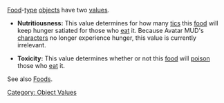 [Food](:Category:_Foods.md "wikilink")-[type](:Category:_Object_Types.md "wikilink")
[objects](:Category:_Objects.md "wikilink") have two
[values](:Category:_Object_Values.md "wikilink").

-   **Nutritiousness:** This value determines for how many
    [tics](Tics.md "wikilink") this
    [food](:Category:_Foods.md "wikilink") will keep hunger satiated for
    those who [eat](Eat.md "wikilink") it. Because Avatar MUD's
    [characters](:Category:_Characters.md "wikilink") no longer
    experience hunger, this value is currently irrelevant.

<!-- -->

-   **Toxicity:** This value determines whether or not this
    [food](:Category:_Foods.md "wikilink") will
    [poison](Poison_(spell).md "wikilink") those who
    [eat](Eat.md "wikilink") it.

See also [Foods](:Category:_Foods.md "wikilink").

[Category: Object Values](Category:_Object_Values "wikilink")

